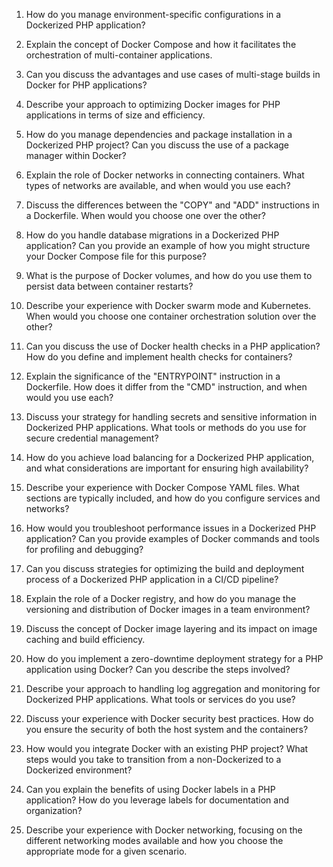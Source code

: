 1. How do you manage environment-specific configurations in a Dockerized PHP application?

2. Explain the concept of Docker Compose and how it facilitates the orchestration of multi-container applications.

3. Can you discuss the advantages and use cases of multi-stage builds in Docker for PHP applications?

4. Describe your approach to optimizing Docker images for PHP applications in terms of size and efficiency.

5. How do you manage dependencies and package installation in a Dockerized PHP project? Can you discuss the use of a package manager within Docker?

6. Explain the role of Docker networks in connecting containers. What types of networks are available, and when would you use each?

7. Discuss the differences between the "COPY" and "ADD" instructions in a Dockerfile. When would you choose one over the other?

8. How do you handle database migrations in a Dockerized PHP application? Can you provide an example of how you might structure your Docker Compose file for this purpose?

9. What is the purpose of Docker volumes, and how do you use them to persist data between container restarts?

10. Describe your experience with Docker swarm mode and Kubernetes. When would you choose one container orchestration solution over the other?

11. Can you discuss the use of Docker health checks in a PHP application? How do you define and implement health checks for containers?

12. Explain the significance of the "ENTRYPOINT" instruction in a Dockerfile. How does it differ from the "CMD" instruction, and when would you use each?

13. Discuss your strategy for handling secrets and sensitive information in Dockerized PHP applications. What tools or methods do you use for secure credential management?

14. How do you achieve load balancing for a Dockerized PHP application, and what considerations are important for ensuring high availability?

15. Describe your experience with Docker Compose YAML files. What sections are typically included, and how do you configure services and networks?

16. How would you troubleshoot performance issues in a Dockerized PHP application? Can you provide examples of Docker commands and tools for profiling and debugging?

17. Can you discuss strategies for optimizing the build and deployment process of a Dockerized PHP application in a CI/CD pipeline?

18. Explain the role of a Docker registry, and how do you manage the versioning and distribution of Docker images in a team environment?

19. Discuss the concept of Docker image layering and its impact on image caching and build efficiency.

20. How do you implement a zero-downtime deployment strategy for a PHP application using Docker? Can you describe the steps involved?

21. Describe your approach to handling log aggregation and monitoring for Dockerized PHP applications. What tools or services do you use?

22. Discuss your experience with Docker security best practices. How do you ensure the security of both the host system and the containers?

23. How would you integrate Docker with an existing PHP project? What steps would you take to transition from a non-Dockerized to a Dockerized environment?

24. Can you explain the benefits of using Docker labels in a PHP application? How do you leverage labels for documentation and organization?

25. Describe your experience with Docker networking, focusing on the different networking modes available and how you choose the appropriate mode for a given scenario.